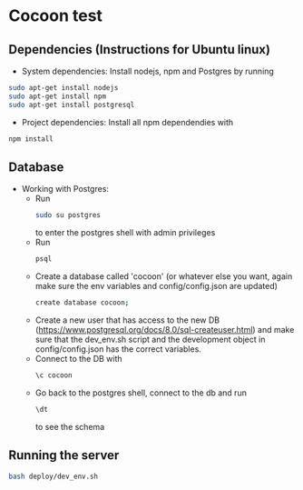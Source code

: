 <h1>Cocoon test</h1>

<h2>Dependencies (Instructions for Ubuntu linux)</h2>

* System dependencies: Install nodejs, npm and Postgres by running
``` bash
sudo apt-get install nodejs
sudo apt-get install npm
sudo apt-get install postgresql
```
* Project dependencies: Install all npm dependendies with
``` bash
npm install
```

<h2>Database</h2>

* Working with Postgres:
    * Run
        ``` bash
        sudo su postgres
        ```
        to enter the postgres shell with admin privileges
    * Run
        ``` bash
        psql
        ```
    * Create a database called 'cocoon' (or whatever else you want, again make sure the env variables and config/config.json are updated)
        ``` bash
        create database cocoon;
        ```
    * Create a new user that has access to the new DB (https://www.postgresql.org/docs/8.0/sql-createuser.html) and make sure that the dev_env.sh script and the development object in config/config.json has the correct variables.
    * Connect to the DB with
        ```bash
        \c cocoon
        ```
    * Go back to the postgres shell, connect to the db and run 
        ```bash
        \dt
        ```
        to see the schema
<h2> Running the server </h2>

```bash
bash deploy/dev_env.sh
```



